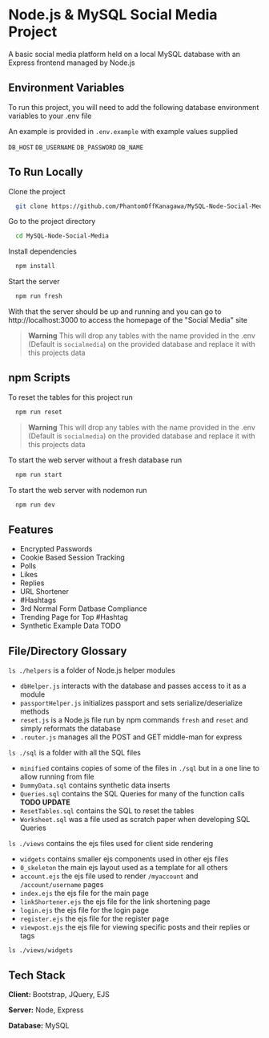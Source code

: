 
# Node.js & MySQL Social Media Project

A basic social media platform held on a local MySQL database with an Express frontend managed by Node.js


## Environment Variables

To run this project, you will need to add the following database environment variables to your .env file

An example is provided in `.env.example` with example values supplied

`DB_HOST`
`DB_USERNAME`
`DB_PASSWORD`
`DB_NAME`
## To Run Locally

Clone the project

```bash
  git clone https://github.com/PhantomOffKanagawa/MySQL-Node-Social-Media
```

Go to the project directory

```bash
  cd MySQL-Node-Social-Media
```

Install dependencies

```bash
  npm install
```

Start the server

```bash
  npm run fresh
```

With that the server should be up and running and you can go to http://localhost:3000 to access the homepage of the "Social Media" site

> **Warning**
> This will drop any tables with the name provided in the .env (Default is `socialmedia`) on the provided database and replace it with this projects data
## npm Scripts

To reset the tables for this project run

```bash
  npm run reset
```

> **Warning**
> This will drop any tables with the name provided in the .env (Default is `socialmedia`) on the provided database and replace it with this projects data

To start the web server without a fresh database run

```bash
  npm run start
```

To start the web server with nodemon run

```bash
  npm run dev
```
## Features

- Encrypted Passwords
- Cookie Based Session Tracking
- Polls
- Likes
- Replies
- URL Shortener
- #Hashtags
- 3rd Normal Form Datbase Compliance
- Trending Page for Top #Hashtag
- Synthetic Example Data TODO
## File/Directory Glossary

`ls ./helpers` is a folder of Node.js helper modules
 - `dbHelper.js` interacts with the database and passes access to it as a module
 - `passportHelper.js` initializes passport and sets serialize/deserialize methods 
 - `reset.js` is a Node.js file run by npm commands `fresh` and `reset` and simply reformats the database
- `.router.js` manages all the POST and GET middle-man for express

`ls ./sql` is a folder with all the SQL files
- `minified` contains copies of some of the files in `./sql` but in a one line to allow running from file
- `DummyData.sql` contains synthetic data inserts
- `Queries.sql` contains the SQL Queries for many of the function calls **TODO UPDATE**
- `ResetTables.sql` contains the SQL to reset the tables
- `Worksheet.sql` was a file used as scratch paper when developing SQL Queries

`ls ./views` contains the ejs files used for client side rendering
- `widgets` contains smaller ejs components used in other ejs files
- `0_skeleton` the main ejs layout used as a template for all others
- `account.ejs` the ejs file used to render `/myaccount` and `/account/username` pages
- `index.ejs` the ejs file for the main page
- `linkShortener.ejs` the ejs file for the link shortening page
- `login.ejs` the ejs file for the login page
- `register.ejs` the ejs file for the register page
- `viewpost.ejs` the ejs file for viewing specific posts and their replies or tags

`ls ./views/widgets`

## Tech Stack

**Client:** Bootstrap, JQuery, EJS

**Server:** Node, Express

**Database:** MySQL